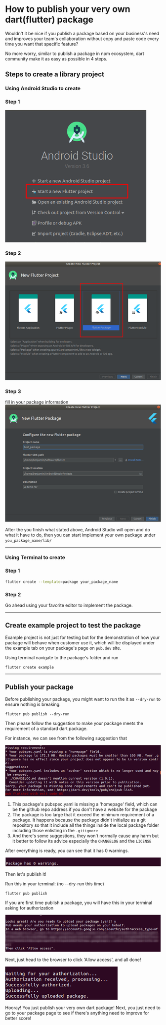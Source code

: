 # How to publish your very own dart(flutter) package

Wouldn't it be nice if you publish a package based on your business's need and improves your team's collaboration without copy and paste code every time you want that specific feature?

No more worry, similar to publish a package in npm ecosystem, dart community make it as easy as possible in 4 steps.


## Steps to create a library project

### Using Android Studio to create

### Step 1
![Step 1](images/AS-1.png)

### Step 2
![Step 2](images/AS-2.png)

### Step 3
fill in your package information
![Step 3](images/AS-3.png)

After the you finish what stated above, Android Studio will open and do what it have to do, then you can start implement your own package under `you_package_name/lib/`

---

### Using Terminal to create

### Step 1
```bash
flutter create --template=package your_package_name
```

### Step 2
Go ahead using your favorite editor to implement the package.

---

## Create example project to test the package
Example project is not just for testing but for the demonstration of how your package will behave when customer use it, which will be displayed under the example tab on your package's page on `pub.dev` site.

Using terminal navigate to the package's folder and run
```
flutter create example
```

---

## Publish your package
Before publishing your package, you might want to run the it as `--dry-run` to ensure nothing is breaking.

```
flutter pub publish --dry-run 
```

Then please follow the suggestion to make your package meets the requirement of a standard dart package.

For instance, we can see from the following suggestion that


![warning and suggestion](images/warning_and_suggestion.png)

1. This package's pubspec.yaml is missing a 'homepage' field, which can be the github repo address if you don't have a website for the package
2. The package is too large that it exceed the minimum requirement of a package. It happens because the package didn't initialize as a git repository so that it include all the things inside the local package folder including those enlisting in the `.gitignore`
3. And there's some suggestions, they won't normally cause any harm but it better to follow its advice especially the `CHANGELOG` and the `LICENSE`

After everything is ready, you can see that it has 0 warnings.


![no warning](images/done.png)

Then let's publish it!

Run this in your terminal: (no --dry-run this time)
```
flutter pub publish
```

If you are first time publish a package, you will have this in your terminal asking for authorization


![waiting for authorization](images/authorization.png)

Next, just head to the browser to click 'Allow access', and all done!


![uploaded](images/author_success.png)


Hooray! You just publish your very own dart package!
Next, you just need to go to your package page to see if there's anything need to improve for better score!